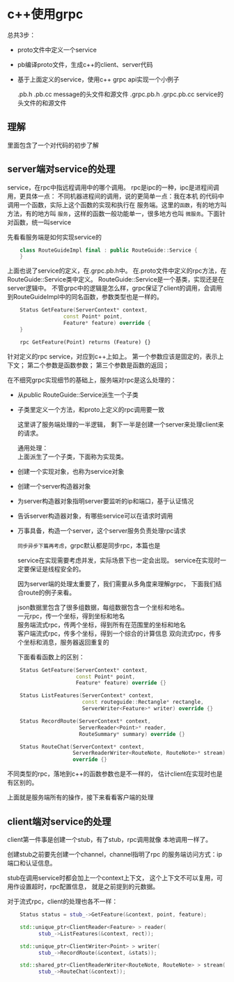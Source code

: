 # c++使用grpc

  总共3步：

* proto文件中定义一个service
* pb编译proto文件，生成c++的client、server代码
* 基于上面定义的service，使用c++ grpc api实现一个小例子

  .pb.h .pb.cc message的头文件和源文件
  .grpc.pb.h .grpc.pb.cc service的头文件的和源文件

## 理解

  里面包含了一个对代码的初步了解

## server端对service的处理

  service，在rpc中指远程调用中的哪个调用。
rpc是ipc的一种，ipc是进程间调用，更具体一点：
不同机器进程间的调用，说的更简单一点：我在本机
的代码中调用一个函数，实际上这个函数的实现和执行在
服务端。这里的`函数`，有的地方叫方法，有的地方叫
`服务`，这样的函数一般功能单一，很多地方也叫
`微服务`。下面针对函数，统一叫service

  先看看服务端是如何实现service的

```c++
    class RouteGuideImpl final : public RouteGuide::Service {
    }
```

  上面也说了service的定义，在.grpc.pb.h中。
在.proto文件中定义的rpc方法，在RouteGuide::Service类中定义。
RouteGuide::Service是一个基类，实现还是在server逻辑中。
不管grpc中的逻辑是怎么样，grpc保证了client的调用，会调用
到RouteGuideImpl中的同名函数，参数类型也是一样的。

```c++
    Status GetFeature(ServerContext* context,
                  const Point* point,
                  Feature* feature) override {
    }
```

```proto
    rpc GetFeature(Point) returns (Feature) {}
```

  针对定义的rpc service，对应到c++上如上。
第一个参数应该是固定的，表示上下文；
第二个参数是函数参数；
第三个参数是函数的返回；

  在不细究grpc实现细节的基础上，服务端对rpc是这么处理的：

* 从public RouteGuide::Service派生一个子类
* 子类里定义一个方法，和proto上定义的rpc调用要一致

  这里讲了服务端处理的一半逻辑，
剩下一半是创建一个server来处理client来的请求。

  通用处理：  
  上面派生了一个子类，下面称为实现类。
* 创建一个实现对象，也称为service对象
* 创建一个server构造器对象
* 为server构造器对象指明server要监听的ip和端口，基于认证情况
* 告诉server构造器对象，有哪些service可以在请求时调用
* 万事具备，构造一个server，这个server服务负责处理rpc请求

  `同步异步下篇再考虑`，grpc默认都是同步rpc，本篇也是

  service在实现需要考虑并发，实际场景下也一定会出现。
service在实现时一定要保证是线程安全的。

  因为server端的处理太重要了，我们需要从多角度来理解grpc，
下面我们结合route的例子来看。

  json数据里包含了很多组数据，每组数据包含一个坐标和地名。  
  一元rpc，传一个坐标，得到坐标和地名  
  服务端流式rpc，传两个坐标，得到所有在范围里的坐标和地名  
  客户端流式rpc，传多个坐标，得到一个综合的计算信息
  双向流式rpc，传多个坐标和消息，服务器返回重复的

  下面看看函数上的区别：

```c++
    Status GetFeature(ServerContext* context,
                      const Point* point,
                      Feature* feature) override {}

    Status ListFeatures(ServerContext* context,
                        const routeguide::Rectangle* rectangle,
                        ServerWriter<Feature>* writer) override {}

    Status RecordRoute(ServerContext* context,
                       ServerReader<Point>* reader,
                       RouteSummary* summary) override {}

    Status RouteChat(ServerContext* context,
                     ServerReaderWriter<RouteNote, RouteNote>* stream)
                     override {}
```

  不同类型的rpc，落地到c++的函数参数也是不一样的，
估计client在实现时也是有区别的。

  上面就是服务端所有的操作，接下来看看客户端的处理

## client端对service的处理

  client第一件事是创建一个stub，有了stub，rpc调用就像
本地调用一样了。

  创建stub之前要先创建一个channel，channel指明了rpc
的服务端访问方式：ip端口和认证信息。

  stub在调用service时都会加上一个context上下文，
这个上下文不可以复用，可用作设置超时，rpc配置信息，
就是之前提到的元数据。

  对于流式rpc，client的处理也各不一样：

```c++
    Status status = stub_->GetFeature(&context, point, feature);

    std::unique_ptr<ClientReader<Feature> > reader(
          stub_->ListFeatures(&context, rect));

    std::unique_ptr<ClientWriter<Point> > writer(
          stub_->RecordRoute(&context, &stats));

    std::shared_ptr<ClientReaderWriter<RouteNote, RouteNote> > stream(
          stub_->RouteChat(&context));
```
